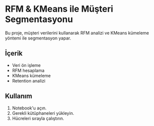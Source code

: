# RFM & KMeans ile Müşteri Segmentasyonu
Bu proje, müşteri verilerini kullanarak RFM analizi ve KMeans kümeleme yöntemi ile segmentasyon yapar.

## İçerik
- Veri ön işleme
- RFM hesaplama
- KMeans kümeleme
- Retention analizi

## Kullanım
1. Notebook'u açın.
2. Gerekli kütüphaneleri yükleyin.
3. Hücreleri sırayla çalıştırın.
